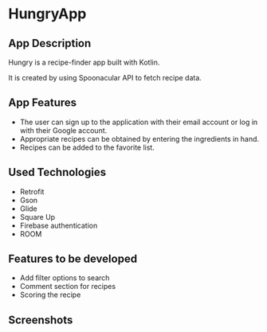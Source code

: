 # HungryApp

## App Description
Hungry is a recipe-finder app built with Kotlin.

It is created by using Spoonacular API to fetch recipe data.

## App Features
- The user can sign up to the application with their email account or log in with their Google account.
- Appropriate recipes can be obtained by entering the ingredients in hand.
- Recipes can be added to the favorite list.

## Used Technologies
- Retrofit
- Gson
- Glide
- Square Up
- Firebase authentication
- ROOM 

## Features to be developed
 - Add filter options to search
 - Comment section for recipes
 - Scoring the recipe

## Screenshots
